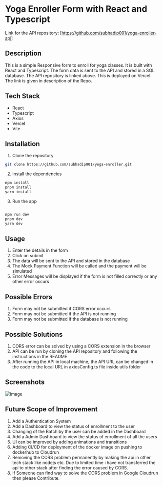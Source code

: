 # Yoga Enroller Form with React and Typescript

Link for the API repository: [https://github.com/subhadip001/yoga-enroller-api]

## Description
This is a simple Responsive form to enroll for yoga classes. It is built with React and Typescript. The form data is sent to the API and stored in a SQL database. The API repository is linked above. This is deployed on Vercel. The link is given in description of the Repo.

## Tech Stack

- React
- Typescript
- Axios
- Vercel
- Vite

## Installation

1. Clone the repository

```bash
git clone https://github.com/subhadip001/yoga-enroller.git
```

2. Install the dependencies

```bash
npm install
pnpm install
yarn install
```

3. Run the app

```bash

npm run dev
pnpm dev
yarn dev
```

## Usage

1. Enter the details in the form
2. Click on submit
3. The data will be sent to the API and stored in the database
4. The Mock Payment Function will be called and the payment will be simulated
5. Error Messages will be displayed if the form is not filled correctly or any other error occurs


## Possible Errors

1. Form may not be submitted if CORS error occurs
2. Form may not be submitted if the API is not running
3. Form may not be submitted if the database is not running

## Possible Solutions

1. CORS error can be solved by using a CORS extension in the browser
2. API can be run by cloning the API repository and following the instructions in the README
3. After running the API in local machine, the API URL can be changed in the code to the local URL in axiosConfig.ts file inside utils folder


## Screenshots
![image](https://github.com/subhadip001/yoga-enroller/assets/78922392/c79f02c8-c7b6-4046-9c7c-240f977b2c97)

## Future Scope of Improvement

1. Add a Authentication System
2. Add a Dashboard to view the status of enrollment to the user
3. Changing of the Batch by the user can be added in the Dashboard
4. Add a Admin Dashboard to view the status of enrollment of all the users
5. UI can be improved by adding animations and transitions
6. Adding CI/CD for deployment of the docker image on pushing to dockerhub to Cloudrun
7. Removing the CORS problem permanently by making the api in other tech stack like nodejs etc. Due to limited time i have not transferred the api to other stack after finding the error caused by CORS.
8. If Someone can find way to solve the CORS problem in Google Cloudrun then please Contribute.